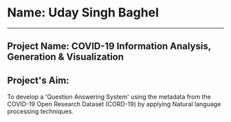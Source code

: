 # Name: Uday Singh Baghel
_______


## Project Name: COVID-19 Information Analysis, Generation & Visualization

## Project's Aim:
To develop a 'Question Answering System' using the metadata from the COVID-19 Open Research Dataset (CORD-19) by applying
Natural language processing techniques.

